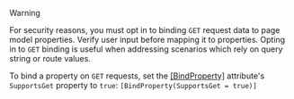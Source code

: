 > [!WARNING]
> For security reasons, you must opt in to binding `GET` request data to page model properties. Verify user input before mapping it to properties. Opting in to `GET` binding is useful when addressing scenarios which rely on query string or route values.
>
> To bind a property on `GET` requests, set the [[BindProperty]](/dotnet/api/microsoft.aspnetcore.mvc.bindpropertyattribute) attribute's `SupportsGet` property to `true`:
> `[BindProperty(SupportsGet = true)]`
